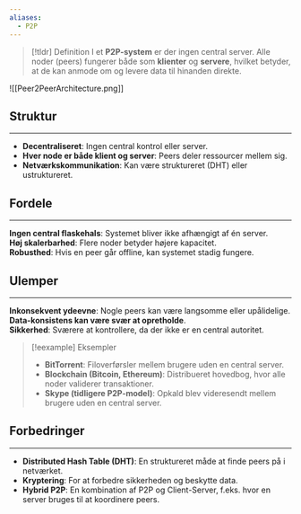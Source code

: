 ```yaml
---
aliases:
  - P2P
---
```


>[!tldr] Definition
I et **P2P-system** er der ingen central server. Alle noder (peers) fungerer både som **klienter** og **servere**, hvilket betyder, at de kan anmode om og levere data til hinanden direkte.

![[Peer2PeerArchitecture.png]]

## Struktur
---
- **Decentraliseret**: Ingen central kontrol eller server.
- **Hver node er både klient og server**: Peers deler ressourcer mellem sig.
- **Netværkskommunikation**: Kan være struktureret (DHT) eller ustruktureret.

## Fordele
---
**Ingen central flaskehals**: Systemet bliver ikke afhængigt af én server.  
**Høj skalerbarhed**: Flere noder betyder højere kapacitet.  
**Robusthed**: Hvis en peer går offline, kan systemet stadig fungere.  

## Ulemper
---
**Inkonsekvent ydeevne**: Nogle peers kan være langsomme eller upålidelige.  
**Data-konsistens kan være svær at opretholde**.  
**Sikkerhed**: Sværere at kontrollere, da der ikke er en central autoritet.  

>[!eexample] Eksempler
>- **BitTorrent**: Filoverførsler mellem brugere uden en central server.  
>- **Blockchain (Bitcoin, Ethereum)**: Distribueret hovedbog, hvor alle noder validerer transaktioner.  
>- **Skype (tidligere P2P-model)**: Opkald blev videresendt mellem brugere uden en central server.  

## Forbedringer
---
- **Distributed Hash Table (DHT)**: En struktureret måde at finde peers på i netværket.  
- **Kryptering**: For at forbedre sikkerheden og beskytte data.  
- **Hybrid P2P**: En kombination af P2P og Client-Server, f.eks. hvor en server bruges til at koordinere peers.  
